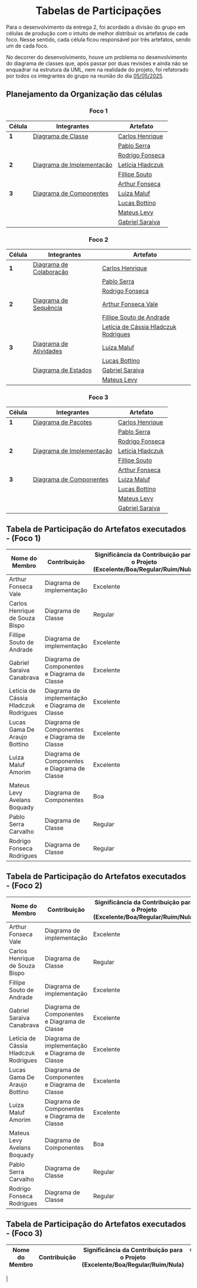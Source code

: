 <center>

# __Tabelas de Participações__

</center>

Para o desenvolvimento da entrega 2, foi acordado a divisão do grupo em células de produção com o intuito de melhor distribuir os artefatos de cada foco. Nesse sentido, cada célula ficou responsável por três artefatos, sendo um de cada foco.

No decorrer do desenvolvimento, houve um problema no desenvolvimento do diagrama de classes que, após passar por duas revisões e ainda não se enquadrar na estrutura da UML, nem na realidade do projeto, foi refatorado por todos os integrantes do grupo na reunião do dia [05/05/2025](../Projeto/IniciativasExtras/ata_07.md).

## __Planejamento da Organização das células__

<center>

### __Foco 1__

| Célula | Integrantes | Artefato | 
| ------ | ----------- | -------- |
| __1__  | [Diagrama de Classe](2.1.1.DiagramaDeClasses.md) | [Carlos Henrique]() |
|        |  | [Pablo Serra]() | 
|        |  | [Rodrigo Fonseca]() |
| __2__  | [Diagrama de Implementação](2.1.2.DigramaDeImplementação.md) | [Letícia Hladczuk](https://github.com/HladczukLe) |
|        |  | [Fillipe Souto](https://github.com/fillipeb50) |
|        |  | [Arthur Fonseca](https://github.com/arthurfonsecaa) | 
| __3__  | [Diagrama de Componentes](2.1.3.DiagramaComponentes.md) | [Luiza Maluf]() |
|        |  | [Lucas Bottino]() |
|        |  | [Mateus Levy]() |
|        |  | [Gabriel Saraiva ]( )|

### __Foco 2__

| Célula | Integrantes | Artefato | 
| ------ | ----------- | -------- |
| __1__  | [Diagrama de Colaboração](2.2.4.DiagramaDeColaboracao.md) | [Carlos Henrique]() |
|        |  | [Pablo Serra]() |
|        |  | [Rodrigo Fonseca]() |
| __2__  | [Diagrama de Sequência](2.2.1.DiagramaDeSequencia.md) | [Arthur Fonseca Vale]() |
|        |  | [Fillipe Souto de Andrade]() | 
|        |  | [Letícia de Cássia Hladczuk Rodrigues]() |
| __3__  | [Diagrama de Atividades](2.2.3.DiagramaAtividade.md) | [Luiza Maluf]() |
|        |  | [Lucas Bottino]() |
|        | [Diagrama de Estados](2.2.2.DiagramaDeEstados.md) | [Gabriel Saraiva]() |
|        |  | [Mateus Levy]() |


### __Foco 3__

| Célula | Integrantes | Artefato | 
| ------ | ----------- | -------- |
| __1__  | [Diagrama de Pacotes](2.1.1.DiagramaDeClasses.md) | [Carlos Henrique]() |
|        |  | [Pablo Serra]() | 
|        |  | [Rodrigo Fonseca]() |
| __2__  | [Diagrama de Implementação](2.1.2.DigramaDeImplementação.md) | [Letícia Hladczuk](https://github.com/HladczukLe) |
|        |  | [Fillipe Souto](https://github.com/fillipeb50) |
|        |  | [Arthur Fonseca](https://github.com/arthurfonsecaa) | 
| __3__  | [Diagrama de Componentes](2.1.3.DiagramaComponentes.md) | [Luiza Maluf]() |
|        |  | [Lucas Bottino]() |
|        |  | [Mateus Levy]() |
|        |  | [Gabriel Saraiva ]( )|

</center>

## Tabela de Participação do Artefatos executados - (Foco 1)

<center>

|Nome do Membro | Contribuição | Significância da Contribuição para o Projeto (Excelente/Boa/Regular/Ruim/Nula) | Comprobatórios Claros (com link)|
| ---- | ----- | ------| ------- |   
| Arthur Fonseca Vale                   | Diagrama de implementação | Excelente | [Diagrama de implementação](Modelagem/2.1.2.DigramaDeImplementação.md) |
| Carlos Henrique de Souza Bispo        | Diagrama de Classe | Regular | [Diagrama de Classe](Modelagem/2.1.1.DiagramaDeClasses.md) |
| Fillipe Souto de Andrade              | Diagrama de implementação | Excelente | [Diagrama de implementação](Modelagem/2.1.2.DigramaDeImplementação.md) |
| Gabriel Saraiva Canabrava             | Diagrama de Componentes e Diagrama de Classe | Excelente | [Diagrama de Componentes](Modelagem/2.1.3.DiagramaComponentes.md) e [Diagrama de Classe](Modelagem/2.1.1.DiagramaDeClasses.md) |
| Letícia de Cássia Hladczuk Rodrigues  | Diagrama de implementação e Diagrama de Classe| Excelente | [Diagrama de implementação](Modelagem/2.1.2.DigramaDeImplementação.md) e [Diagrama de Classe](Modelagem/2.1.1.DiagramaDeClasses.md) |
| Lucas Gama De Araujo Bottino          | Diagrama de Componentes e Diagrama de Classe | Excelente | [Diagrama de Componentes](Modelagem/2.1.3.DiagramaComponentes.md) e [Diagrama de Classe](Modelagem/2.1.1.DiagramaDeClasses.md) |
| Luiza Maluf Amorim                    |Diagrama de Componentes e Diagrama de Classe | Excelente | [Diagrama de Componentes](Modelagem/2.1.3.DiagramaComponentes.md) e [Diagrama de Classe](Modelagem/2.1.1.DiagramaDeClasses.md) |
| Mateus Levy Avelans Boquady           | Diagrama de Componentes | Boa | [Diagrama de Componentes](Modelagem/2.1.3.DiagramaComponentes.md) |
| Pablo Serra Carvalho                  | Diagrama de Classe | Regular | [Diagrama de Classe](Modelagem/2.1.1.DiagramaDeClasses.md) |
| Rodrigo Fonseca Rodrigues             |Diagrama de Classe | Regular | [Diagrama de Classe](Modelagem/2.1.1.DiagramaDeClasses.md) |

</center>

## Tabela de Participação do Artefatos executados - (Foco 2)

|Nome do Membro | Contribuição | Significância da Contribuição para o Projeto (Excelente/Boa/Regular/Ruim/Nula) | Comprobatórios Claros (com link)|
| ---- | ----- | ------| ------- |   
| Arthur Fonseca Vale                   | Diagrama de implementação | Excelente | [Diagrama de implementação](Modelagem/2.1.2.DigramaDeImplementação.md) |
| Carlos Henrique de Souza Bispo        | Diagrama de Classe | Regular | [Diagrama de Classe](Modelagem/2.1.1.DiagramaDeClasses.md) |
| Fillipe Souto de Andrade              | Diagrama de implementação | Excelente | [Diagrama de implementação](Modelagem/2.1.2.DigramaDeImplementação.md) |
| Gabriel Saraiva Canabrava             | Diagrama de Componentes e Diagrama de Classe | Excelente | [Diagrama de Componentes](Modelagem/2.1.3.DiagramaComponentes.md) e [Diagrama de Classe](Modelagem/2.1.1.DiagramaDeClasses.md) |
| Letícia de Cássia Hladczuk Rodrigues  | Diagrama de implementação e Diagrama de Classe| Excelente | [Diagrama de implementação](Modelagem/2.1.2.DigramaDeImplementação.md) e [Diagrama de Classe](Modelagem/2.1.1.DiagramaDeClasses.md) |
| Lucas Gama De Araujo Bottino          | Diagrama de Componentes e Diagrama de Classe | Excelente | [Diagrama de Componentes](Modelagem/2.1.3.DiagramaComponentes.md) e [Diagrama de Classe](Modelagem/2.1.1.DiagramaDeClasses.md) |
| Luiza Maluf Amorim                    |Diagrama de Componentes e Diagrama de Classe | Excelente | [Diagrama de Componentes](Modelagem/2.1.3.DiagramaComponentes.md) e [Diagrama de Classe](Modelagem/2.1.1.DiagramaDeClasses.md) |
| Mateus Levy Avelans Boquady           | Diagrama de Componentes | Boa | [Diagrama de Componentes](Modelagem/2.1.3.DiagramaComponentes.md) |
| Pablo Serra Carvalho                  | Diagrama de Classe | Regular | [Diagrama de Classe](Modelagem/2.1.1.DiagramaDeClasses.md) |
| Rodrigo Fonseca Rodrigues             |Diagrama de Classe | Regular | [Diagrama de Classe](Modelagem/2.1.1.DiagramaDeClasses.md) |



## Tabela de Participação do Artefatos executados - (Foco 3)

|Nome do Membro | Contribuição | Significância da Contribuição para o Projeto (Excelente/Boa/Regular/Ruim/Nula) | Comprobatórios Claros (com link)|
| ---- | ----- | ------| ------- |   
|       